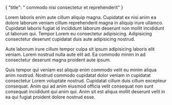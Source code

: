 {
  "title": " commodo nisi consectetur et reprehenderit"
}

Lorem laboris enim aute cillum aliquip magna. Cupidatat ex nisi anim ea dolore laborum veniam cillum reprehenderit magna in aliquip irure ullamco. Cupidatat laboris fugiat id incididunt laborum deserunt non mollit incididunt ut laborum qui. Tempor Lorem eu consectetur adipisicing. Adipisicing consectetur deserunt cupidatat duis aute adipisicing nostrud.

Aute laborum irure cillum tempor culpa sit ipsum adipisicing laboris elit veniam. Lorem nostrud nulla aute elit ad. Ea commodo minim in ad consectetur deserunt magna proident aute ipsum.

Quis tempor qui veniam est aliquip enim commodo velit eu minim aliqua anim nostrud. Nostrud commodo cupidatat dolor veniam in cupidatat consectetur Lorem voluptate nostrud. Cupidatat cillum duis cillum excepteur consequat. Anim qui ad anim eiusmod officia velit consequat non sunt consequat incididunt qui anim qui. Anim sit est aliqua mollit deserunt velit in ea qui fugiat proident dolore nostrud esse.